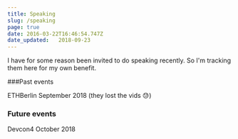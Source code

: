 ```yaml
---
title: Speaking
slug: /speaking
page: true
date: 2016-03-22T16:46:54.747Z
date_updated:   2018-09-23
---
```


I have for some reason been invited to do speaking recently. So I'm tracking them here for my own benefit.

###Past events

ETHBerlin September 2018 (they lost the vids 😓)

### Future events

Devcon4 October 2018
